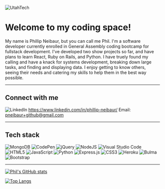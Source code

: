 ![UtahTech](https://i.imgur.com/qkJU5nh.jpg)

# Welcome to my coding space! 

My name is Phillip Neibaur, but you can call me Phil. I'm a software developer 
currently enrolled in General Assembly coding bootcamp for fullstack development. I've developed two show projects so far, and have plans to learn React, Ruby on Rails, and Python. I have truely found my calling and have a knack for systems development, breaking down large tasks, and finding and displaying data. I enjoy getting to know others, seeing their needs and catering my skills to help them in the best way possible. 

---

## Connect with me
![LinkedIn](https://img.shields.io/badge/linkedin-%230077B5.svg?style=for-the-badge&logo=linkedin&logoColor=white)
https://www.linkedin.com/in/phillip-neibaur/
Email: pneibaur+github@gmail.com

---

## Tech stack

![MongoDB](https://img.shields.io/badge/MongoDB-%234ea94b.svg?style=for-the-badge&logo=mongodb&logoColor=white)
![CodePen](https://img.shields.io/badge/Codepen-000000?style=for-the-badge&logo=codepen&logoColor=white)
![jQuery](https://img.shields.io/badge/jquery-%230769AD.svg?style=for-the-badge&logo=jquery&logoColor=white)
![NodeJS](https://img.shields.io/badge/node.js-6DA55F?style=for-the-badge&logo=node.js&logoColor=white)
![Visual Studio Code](https://img.shields.io/badge/Visual%20Studio%20Code-0078d7.svg?style=for-the-badge&logo=visual-studio-code&logoColor=white)
![HTML5](https://img.shields.io/badge/html5-%23E34F26.svg?style=for-the-badge&logo=html5&logoColor=white)
![JavaScript](https://img.shields.io/badge/javascript-%23323330.svg?style=for-the-badge&logo=javascript&logoColor=%23F7DF1E)
![Python](https://img.shields.io/badge/python-3670A0?style=for-the-badge&logo=python&logoColor=ffdd54)
![Express.js](https://img.shields.io/badge/express.js-%23404d59.svg?style=for-the-badge&logo=express&logoColor=%2361DAFB)
![CSS3](https://img.shields.io/badge/css3-%231572B6.svg?style=for-the-badge&logo=css3&logoColor=white)
![Heroku](https://img.shields.io/badge/heroku-%23430098.svg?style=for-the-badge&logo=heroku&logoColor=white)
![Bulma](https://img.shields.io/badge/bulma-00D0B1?style=for-the-badge&logo=bulma&logoColor=white)
![Bootstrap](https://img.shields.io/badge/bootstrap-%23563D7C.svg?style=for-the-badge&logo=bootstrap&logoColor=white)

---

[![Phil's GitHub stats](https://github-readme-stats.vercel.app/api?username=pneibaur&count_private=true&show_icons=true&theme=solarized-light&custom_title=Snapshot%20Stats)](https://github.com/pneibaur/github-readme-stats)

[![Top Langs](https://github-readme-stats.vercel.app/api/top-langs/?username=pneibaur&layout=compact&theme=solarized-light&custom_title=My%20Languages)](https://github.com/pneibaur/github-readme-stats)
